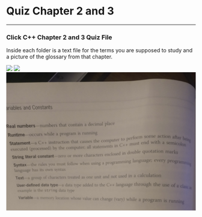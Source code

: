 <h1>Quiz Chapter 2 and 3</h1>
<hr>
<h3>Click C++ Chapter 2 and 3 Quiz File </h3>
<p>Inside each folder is a text file for the terms you are supposed to study and a picture of the glossary from that chapter. </p>
<img src ="Chapter 2 Terminology.jpg">
<img src ="Chapter 3.jpg">
<img src ="Chapter 3.1.jpg">